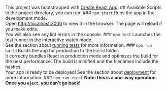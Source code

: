 This project was bootstrapped with [Create React App](https://github.com/facebookincubator/create-react-app). ## Available Scripts In the project directory, you can run: ### `npm start` Runs the app in the development mode.<br> Open [http://localhost:3000](http://localhost:3000) to view it in the browser. The page will reload if you make edits.<br> You will also see any lint errors in the console. ### `npm test` Launches the test runner in the interactive watch mode.<br> See the section about [running tests](#running-tests) for more information. ### `npm run build` Builds the app for production to the `build` folder.<br> It correctly bundles React in production mode and optimizes the build for the best performance. The build is minified and the filenames include the hashes.<br> Your app is ready to be deployed! See the section about [deployment](#deployment) for more information. ### `npm run eject` **Note: this is a one-way operation. Once you `eject`, you can’t go back!**
